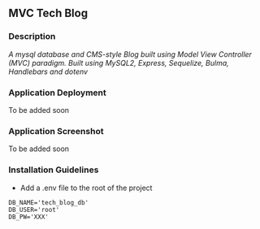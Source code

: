 ## MVC Tech Blog

### Description

_A mysql database and CMS-style Blog built using Model View Controller (MVC) paradigm. Built using MySQL2, Express, Sequelize, Bulma, Handlebars and dotenv_

### Application Deployment

To be added soon

### Application Screenshot

To be added soon

### Installation Guidelines

- Add a .env file to the root of the project

```text
DB_NAME='tech_blog_db'
DB_USER='root'
DB_PW='XXX'
```
